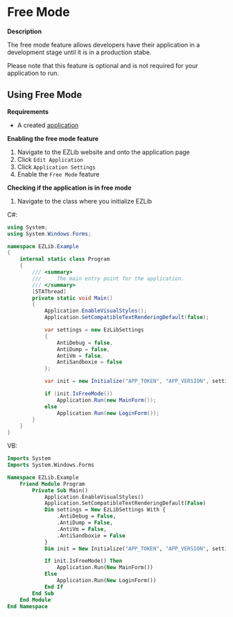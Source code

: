 # Free Mode

**Description**

The free mode feature allows developers have their application in a development stage until it is in a production stabe.

Please note that this feature is optional and is not required for your application to run.

## Using Free Mode

__Requirements__
* A created [application](https://ezlib.io/apps/new)

__Enabling the free mode feature__

1. Navigate to the EZLib website and onto the application page
2. Click `Edit Application`
3. Click `Application Settings`
4. Enable the `Free Mode` feature

__Checking if the application is in free mode__

1. Navigate to the class where you initialize EZLib

C#:
```csharp
using System;
using System.Windows.Forms;

namespace EZLib.Example
{
    internal static class Program
    {
        /// <summary>
        ///     The main entry point for the application.
        /// </summary>
        [STAThread]
        private static void Main()
        {
            Application.EnableVisualStyles();
            Application.SetCompatibleTextRenderingDefault(false);

            var settings = new EzLibSettings
            {
                AntiDebug = false,
                AntiDump = false,
                AntiVm = false,
                AntiSandboxie = false
            };

            var init = new Initialize("APP_TOKEN", "APP_VERSION", settings);

            if (init.IsFreeMode())
                Application.Run(new MainForm());
            else
                Application.Run(new LoginForm());
        }
    }
}
```

VB:
```vb
Imports System
Imports System.Windows.Forms

Namespace EZLib.Example
    Friend Module Program
        Private Sub Main()
            Application.EnableVisualStyles()
            Application.SetCompatibleTextRenderingDefault(False)
            Dim settings = New EzLibSettings With {
                .AntiDebug = False,
                .AntiDump = False,
                .AntiVm = False,
                .AntiSandboxie = False
            }
            Dim init = New Initialize("APP_TOKEN", "APP_VERSION", settings)

            If init.IsFreeMode() Then
                Application.Run(New MainForm())
            Else
                Application.Run(New LoginForm())
            End If
        End Sub
    End Module
End Namespace
```
